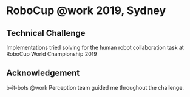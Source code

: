 # RoboCup @work 2019, Sydney

## Technical Challenge

Implementations tried solving for the human robot collaboration task at RoboCup World Championship 2019 

## Acknowledgement
b-it-bots @work Perception team guided me throughout the challenge.
